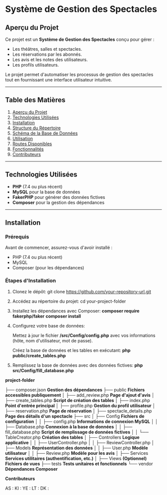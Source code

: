 # Système de Gestion des Spectacles

## Aperçu du Projet

Ce projet est un **Système de Gestion des Spectacles** conçu pour gérer :
- Les théâtres, salles et spectacles.
- Les réservations par les abonnés.
- Les avis et les notes des utilisateurs.
- Les profils utilisateurs.

Le projet permet d'automatiser les processus de gestion des spectacles tout en fournissant une interface utilisateur intuitive.

---

## Table des Matières

1. [Aperçu du Projet](#aperçu-du-projet)
2. [Technologies Utilisées](#technologies-utilisées)
3. [Installation](#installation)
4. [Structure du Répertoire](#structure-du-répertoire)
5. [Schéma de la Base de Données](#schéma-de-la-base-de-données)
6. [Utilisation](#utilisation)
7. [Routes Disponibles](#routes-disponibles)
8. [Fonctionnalités](#fonctionnalités)
9. [Contributeurs](#contributeurs)

---

## Technologies Utilisées

- **PHP** (7.4 ou plus récent)
- **MySQL** pour la base de données
- **FakerPHP** pour générer des données fictives
- **Composer** pour la gestion des dépendances

---

## Installation

### Prérequis

Avant de commencer, assurez-vous d'avoir installé :
- PHP (7.4 ou plus récent)
- MySQL
- Composer (pour les dépendances)

### Étapes d'Installation

1. Clonez le dépôt:
   git clone https://github.com/your-repository-url.git

2. Accédez au répertoire du projet:
    cd your-project-folder

3. Installez les dépendances avec Composer:
    **composer require fakerphp/faker**
    **composer install**


4. Configurez votre base de données:

    Mettez à jour le fichier **/src/Config/config.php** avec vos informations (hôte, nom d'utilisateur, mot de passe).

    Créez la base de données et les tables en exécutant:
        **php public/create_tables.php**

5. Remplissez la base de données avec des données fictives:
        **php src/Config/fill_database.php**

**project-folder**


├── composer.json          **Gestion des dépendances**
├── public                 **Fichiers accessibles publiquement**
│   ├── add_review.php     **Page d'ajout d'avis**
│   ├── create_tables.php  **Script de création des tables**
│   ├── index.php          **Point d'entrée principal**
│   ├── profile.php        **Gestion du profil utilisateur**
│   ├── reservation.php    **Page de réservation**
│   ├── spectacle_details.php **Page des détails d'un spectacle**
├── src
│   ├── Config             **Fichiers de configuration**
│   │   ├── config.php     **Informations de connexion MySQL**
│   │   ├── Database.php   **Connexion à la base de données**
│   │   ├── fill_database.php **Script de remplissage de données fictives**
│   │   └── TableCreator.php **Création des tables**
│   ├── Controllers        **Logique applicative**
│   │   ├── UserController.php
│   │   ├── ReviewController.php
│   ├── Models             **Représentation des données**
│   │   ├── User.php       **Modèle utilisateur**
│   │   ├── Review.php     **Modèle pour les avis**
│   ├── Services           **Services utilitaires (authentification, etc.)**
│   ├── Views              **(Optionnel) Fichiers de vues**
├── tests                  **Tests unitaires et fonctionnels**
└── vendor                 **Dépendances Composer**


**Contributeurs**


AS :
KI :
YE :
LT :
DK :
